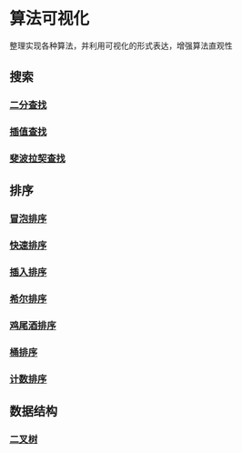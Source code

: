 # 算法可视化
整理实现各种算法，并利用可视化的形式表达，增强算法直观性

## 搜索
### [二分查找](http://htmlpreview.github.io/?https://github.com/lazlaz/algorithmVisualization/blob/master/search/BinarySearch/BinarySearch.html)
### [插值查找](http://htmlpreview.github.io/?https://github.com/lazlaz/algorithmVisualization/blob/master/search/interpolationSearch/interpolationSearch.html)
### [斐波拉契查找](http://htmlpreview.github.io/?https://github.com/lazlaz/algorithmVisualization/blob/master/search/FibonacciSearch/FibonacciSearch.html)

## 排序
### [冒泡排序](http://htmlpreview.github.io/?https://github.com/lazlaz/algorithmVisualization/blob/master/sort/bubbleSort/bubbleSort.html)
### [快速排序](http://htmlpreview.github.io/?https://github.com/lazlaz/algorithmVisualization/blob/master/sort/quickSort/quickSort.html)
### [插入排序](http://htmlpreview.github.io/?https://github.com/lazlaz/algorithmVisualization/blob/master/sort/insertionSort/insertionSort.html)
### [希尔排序](http://htmlpreview.github.io/?https://github.com/lazlaz/algorithmVisualization/blob/master/sort/shellSort/shellSort.html)
### [鸡尾酒排序](http://htmlpreview.github.io/?https://github.com/lazlaz/algorithmVisualization/blob/master/sort/cocktailSort/cocktailSort.html)
### [桶排序](http://htmlpreview.github.io/?https://github.com/lazlaz/algorithmVisualization/blob/master/sort/bucketSort/bucketSort.html)
### [计数排序](http://htmlpreview.github.io/?https://github.com/lazlaz/algorithmVisualization/blob/master/sort/countSort/countSort.html)
## 数据结构
### [二叉树](http://htmlpreview.github.io/?https://github.com/lazlaz/algorithmVisualization/blob/master/datastructure/binaryTree/binaryTree.html)
